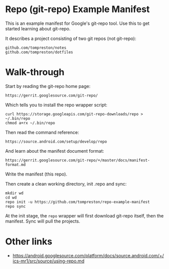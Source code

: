 # Repo (git-repo) Example Manifest
This is an example manifest for Google's git-repo tool. Use this to get started
learning about git-repo.

It describes a project consisting of two git repos (not git-repo):

    github.com/tompreston/notes
    github.com/tompreston/dotfiles

# Walk-through
Start by reading the git-repo home page:

    https://gerrit.googlesource.com/git-repo/

Which tells you to install the repo wrapper script:

    curl https://storage.googleapis.com/git-repo-downloads/repo > ~/.bin/repo
    chmod a+rx ~/.bin/repo

Then read the command reference:

    https://source.android.com/setup/develop/repo

And learn about the manifest document format:

    https://gerrit.googlesource.com/git-repo/+/master/docs/manifest-format.md

Write the manifest (this repo).

Then create a clean working directory, init .repo and sync:

    mkdir wd
    cd wd
    repo init -u https://github.com/tompreston/repo-example-manifest
    repo sync

At the init stage, the `repo` wrapper will first download git-repo itself, then
the manifest. Sync will pull the projects.

# Other links
- https://android.googlesource.com/platform/docs/source.android.com/+/ics-mr1/src/source/using-repo.md
